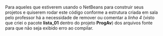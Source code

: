 Para aqueles que estiverem usando o NetBeans para construir seus projetos
e quiserem rodar este código conforme a estrutura criada em sala pelo 
professor há a necessidade de remover ou comentar a _linha 4_ (visto que criei o pacote **lista_01** dentro do projeto **ProgAv**) dos arquivos
fonte para que não seja exibido erro ao compilar.